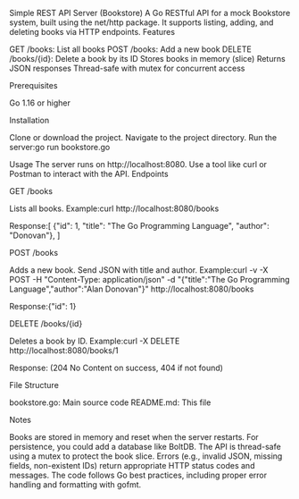 Simple REST API Server (Bookstore)
A Go RESTful API for a mock Bookstore system, built using the net/http package. It supports listing, adding, and deleting books via HTTP endpoints.
Features

GET /books: List all books
POST /books: Add a new book
DELETE /books/{id}: Delete a book by its ID
Stores books in memory (slice)
Returns JSON responses
Thread-safe with mutex for concurrent access

Prerequisites

Go 1.16 or higher

Installation

Clone or download the project.
Navigate to the project directory.
Run the server:go run bookstore.go



Usage
The server runs on http://localhost:8080. Use a tool like curl or Postman to interact with the API.
Endpoints

GET /books

Lists all books.
Example:curl http://localhost:8080/books

Response:[
  {"id": 1, "title": "The Go Programming Language", "author": "Donovan"},
]




POST /books

Adds a new book. Send JSON with title and author.
Example:curl -v -X POST -H "Content-Type: application/json" -d "{\"title\":\"The Go Programming Language\",\"author\":\"Alan Donovan\"}" http://localhost:8080/books


Response:{"id": 1}




DELETE /books/{id}

Deletes a book by ID.
Example:curl -X DELETE http://localhost:8080/books/1

Response: (204 No Content on success, 404 if not found)



File Structure

bookstore.go: Main source code
README.md: This file

Notes

Books are stored in memory and reset when the server restarts. For persistence, you could add a database like BoltDB.
The API is thread-safe using a mutex to protect the book slice.
Errors (e.g., invalid JSON, missing fields, non-existent IDs) return appropriate HTTP status codes and messages.
The code follows Go best practices, including proper error handling and formatting with gofmt.

